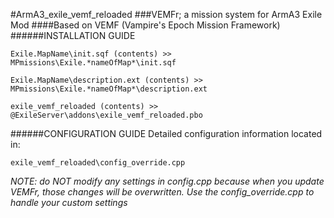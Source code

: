 #ArmA3_exile_vemf_reloaded
###VEMFr; a mission system for ArmA3 Exile Mod
####Based on VEMF (Vampire's Epoch Mission Framework)
<br />
######INSTALLATION GUIDE<br />
```
Exile.MapName\init.sqf (contents) >> MPmissions\Exile.*nameOfMap*\init.sqf
```
```
Exile.MapName\description.ext (contents) >> MPmissions\Exile.*nameOfMap*\description.ext
```
```
exile_vemf_reloaded (contents) >> @ExileServer\addons\exile_vemf_reloaded.pbo
```
######CONFIGURATION GUIDE
Detailed configuration information located in:<br />
```
exile_vemf_reloaded\config_override.cpp
```
*NOTE: do NOT modify any settings in config.cpp because when you update VEMFr, those changes will be overwritten. Use the config_override.cpp to handle your custom settings*
